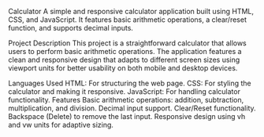 Calculator
A simple and responsive calculator application built using HTML, CSS, and JavaScript. It features basic arithmetic operations, a clear/reset function, and supports decimal inputs.

Project Description
This project is a straightforward calculator that allows users to perform basic arithmetic operations. The application features a clean and responsive design that adapts to different screen sizes using viewport units for better usability on both mobile and desktop devices.

Languages Used
HTML: For structuring the web page.
CSS: For styling the calculator and making it responsive.
JavaScript: For handling calculator functionality.
Features
Basic arithmetic operations: addition, subtraction, multiplication, and division.
Decimal input support.
Clear/Reset functionality.
Backspace (Delete) to remove the last input.
Responsive design using vh and vw units for adaptive sizing.
